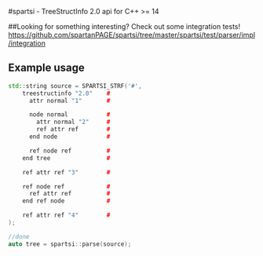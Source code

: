#spartsi - TreeStructInfo 2.0 api for C++ >= 14

##Looking for something interesting?
Check out some integration tests!
https://github.com/spartanPAGE/spartsi/tree/master/spartsi/test/parser/impl/integration


## Example usage
```C++
std::string source = SPARTSI_STRF('#',
    treestructinfo "2.0"    #
      attr normal "1"       #

      node normal           #
        attr normal "2"     #
        ref attr ref        #
      end node              #

      ref node ref          #
    end tree                #

    ref attr ref "3"        #

    ref node ref            #
      ref attr ref          #
    end ref node            #

    ref attr ref "4"        #
);

//done
auto tree = spartsi::parse(source);
```